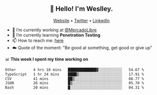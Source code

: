 <h2 align="center">👋 Hello! I'm Weslley.</h2>
<p align="center">
  <a href="http://weslleyneri.com.br">Website</a> •
  <a href="https://twitter.com/Weslley_Neri">Twitter</a> •
  <a href="https://www.linkedin.com/in/weslley-neri-3658908b">LinkedIn</a>
</p>


- 🔭 I’m currently working at [@MercadoLibre](https://github.com/mercadolibre)
- 🌱 I’m currently learning **Penetration Testing**
- 📫 How to reach me: [here](mailto:weslley39@gmail.com)
- ☁️ Quote of the moment: "Be good at something, get good or give up"

📊 **This week I spent my time working on**
<!--START_SECTION:waka-->

```txt
Other        4 hrs 18 mins   █████████████▓░░░░░░░░░░░   54.67 %
TypeScript   1 hr 24 mins    ████▒░░░░░░░░░░░░░░░░░░░░   17.91 %
CSV          41 mins         ██▒░░░░░░░░░░░░░░░░░░░░░░   08.77 %
JSON         26 mins         █▒░░░░░░░░░░░░░░░░░░░░░░░   05.70 %
Bash         20 mins         █░░░░░░░░░░░░░░░░░░░░░░░░   04.31 %
```

<!--END_SECTION:waka-->

<!-- Inspired by https://github.com/gruselhaus/gruselhaus -->